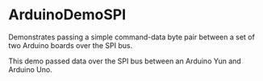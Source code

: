 # ArduinoDemoSPI
Demonstrates passing a simple command-data byte pair between a set of two Arduino boards over the SPI bus.

This demo passed data over the SPI bus between an Arduino Yun and Arduino Uno.
